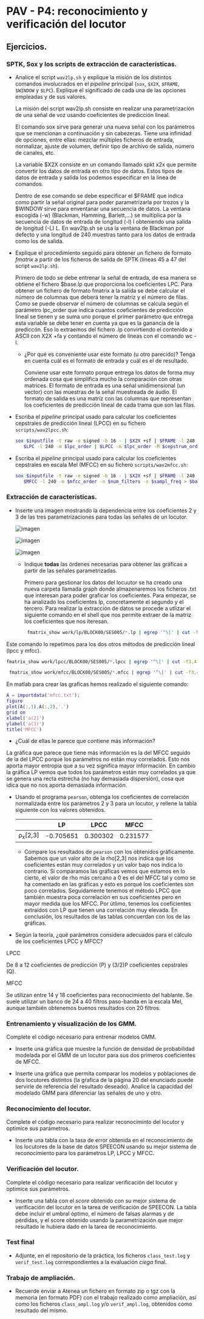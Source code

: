 PAV - P4: reconocimiento y verificación del locutor
===================================================

## Ejercicios.

### SPTK, Sox y los scripts de extracción de características.

- Analice el script `wav2lp.sh` y explique la misión de los distintos comandos involucrados en el *pipeline*
  principal (`sox`, `$X2X`, `$FRAME`, `$WINDOW` y `$LPC`). Explique el significado de cada una de las 
  opciones empleadas y de sus valores.
  
  La misión del script wav2lp.sh consiste en realizar una parametrización de una señal de voz usando coeficientes de predicción lineal.
  
  El comando sox sirve para generar una nueva señal con los parámetros que se mencionan a continuación y sin cabezeras.  Tiene una infinidad de opciones, entre ellas: mezclar múltiples ficheros de entrada, normalizar, ajuste de volumen, definir tipo de archivo de salida, número de canales, etc.
  
  La variable $X2X consiste en un comando llamado spkt x2x que permite convertir los datos de entrada en otro tipo de datos. Estos tipos de datos de entrada y salida los podemos especificar en la linea de comandos.
  
  Dentro de ese comando se debe especificar el $FRAME que indica como partir la señal original para poder parametrizarla por trozos y la $WINDOW sirve para enventanar una secuencia de datos. La ventana escogida (-w) (Blackman, Hamming, Barlett,...) se multiplica por la secuencia de datos de entrada de longitud (-l) l obteniendo una salida de longitud (-L) L. En wav2lp.sh se usa la ventana de Blackman por defecto y una longitud de 240 muestras tanto para los datos de entrada como los de salida.
 

- Explique el procedimiento seguido para obtener un fichero de formato *fmatrix* a partir de los ficheros de
  salida de SPTK (líneas 45 a 47 del script `wav2lp.sh`).
  
  Primero de todo se debe entrenar la señal de entrada, de esa manera se obtiene el fichero $base.lp que proporciona los coeficientes LPC.
  Para obtener un fichero de formato fmatrix a la salida se debe calcular el número de columnas que deberá tener la matriz y el número de filas. Como se puede observar el número de columnas se calcula según el parámetro lpc_order que indica cuantos coeficientes de predicción lineal se tienen y se suma uno porque el primer parámetro que entrega esta variable se debe tener en cuenta ya que es la ganancia de la prediccón. Eso lo extraemos del fichero .lp convirtiendo el contenido a ASCII con X2X +fa y contando el número de líneas con el comando wc -l.
  
  * ¿Por qué es conveniente usar este formato (u otro parecido)? Tenga en cuenta cuál es el formato de
    entrada y cuál es el de resultado.
    
    Conviene usar este formato porque entrega los datos de forma muy ordenada cosa que simplifica mucho la comparación con otras matrices. El formato de entrada es una señal unidimensional (un vector) con las muestras de la señal muestreada de áudio. El formato de salida es una matriz con las columnas que representan los coeficientes de predicción lineal de cada trama que son las filas. 

- Escriba el *pipeline* principal usado para calcular los coeficientes cepstrales de predicción lineal
  (LPCC) en su fichero <code>scripts/wav2lpcc.sh</code>:

    ```sh
    sox $inputfile -t raw -e signed -b 16 - | $X2X +sf | $FRAME -l 240 -p 80 | $WINDOW -l 240 -L 240 |
       $LPC -l 240 -m $lpc_order | $LPCC -m $lpc_order -M $cepstrum_order > $base.lpcc
    ```


- Escriba el *pipeline* principal usado para calcular los coeficientes cepstrales en escala Mel (MFCC) en su
  fichero <code>scripts/wav2mfcc.sh</code>:
    ```sh
    sox $inputfile -t raw -e signed -b 16 - | $X2X +sf | $FRAME -l 240 -p 80 | $WINDOW -l 240 -L 240 |
       $MFCC -l 240 -m $mfcc_order -n $num_filters -s $sampl_freq > $base.mfcc
    ```

### Extracción de características.

- Inserte una imagen mostrando la dependencia entre los coeficientes 2 y 3 de las tres parametrizaciones
  para todas las señales de un locutor.
  
  
  ![imagen](https://user-images.githubusercontent.com/91128741/171908817-2d96b849-4672-43e1-ad49-2603489abcec.png)
  
  ![imagen](https://user-images.githubusercontent.com/91128741/171911071-41cd1354-8eda-4e35-9335-0ba92745b60b.png)

  ![imagen](https://user-images.githubusercontent.com/91128741/171911349-48c31094-d375-467e-bead-1954ee1c836f.png)


  + Indique **todas** las órdenes necesarias para obtener las gráficas a partir de las señales 
    parametrizadas.
    
    Primero para gestionar los datos del locuutor se ha creado una nueva carpeta llamada graph donde almazenaremos los ficheros .txt que interesan para poder graficar los coeficientes. Para empezar, se ha analizado los coeficientes lp, concretamente el segundo y el tercero. Para realizar la extracción de datos se procede a utlizar el siguiente comando en el shell que nos permite extraer de la matriz los coeficientes que nos iteresan. 
    ```sh
     fmatrix_show work/lp/BLOCK00/SES005/*.lp | egrep '^\[' | cut -f3,4 > graph/lp.txt
    ```
 Este comando lo repetimos para los dos otros métodos de predicción lineal (lpcc y mfcc).
 
 ```sh
 fmatrix_show work/lpcc/BLOCK00/SES005/*.lpcc | egrep '^\[' | cut -f3,4 > graph/lpcc.txt
 ```
```sh
 fmatrix_show work/mfcc/BLOCK00/SES005/*.mfcc | egrep '^\[' | cut -f3,4 > graph/mfcc.txt
 ```
 En matlab para crear las graficas hemos realizado el siguiente comando:
 ```matlab
 A = importdata('mfcc.txt');
figure
plot(A(:,1),A(:,2),'.')
grid on
xlabel('a(2)')
ylabel('a(3)')
title('MFCC')
 
 ```
 + ¿Cuál de ellas le parece que contiene más información?


La gráfica que parece que tiene más información es la del MFCC seguido de la del LPCC porque los parámetros no están muy correlados. Esto nos aporta mayor entropia que a su vez significa mayor información. En cambio la gráfica LP vemos que todos los parámetros están muy correlados ya que se genera una recta estrecha (no hay demasiada dispersión), cosa que idica que no nos aporta demasiada información.


- Usando el programa <code>pearson</code>, obtenga los coeficientes de correlación normalizada entre los
  parámetros 2 y 3 para un locutor, y rellene la tabla siguiente con los valores obtenidos.

  |                        | LP   | LPCC | MFCC |
  |------------------------|:----:|:----:|:----:|
  | &rho;<sub>x</sub>[2,3] |   -0.705651   |0.300302      |   0.231577   |
  
  + Compare los resultados de <code>pearson</code> con los obtenidos gráficamente.
  Sabemos que un valor alto de la rho[2,3] nos indica que los coeficientes están muy correlados y un valor bajo nos indica lo contrario. Si comparamos las gráficas vemos que estamos en lo cierto, el valor de rho más cercano a 0 es el del MFCC tal y como se ha comentado en las gráficas y esto es porqué los coeficientes son poco correlados. Seguidamente tenemos el método LPCC que también muestra poca correlación en sus coeficientes pero en mayor medida que los MFCC. Por útlimo, tenemos los coeficientes extraídos con LP que tienen una correlación muy elevada. 
  En conclusión, los resultados de las tablas concuerdan con los de las gráficas.
  
- Según la teoría, ¿qué parámetros considera adecuados para el cálculo de los coeficientes LPCC y MFCC?

LPCC

De 8 a 12 coeficientes de predicción (P) y (3/2)P coeficientes cepstrales (Q).

MFCC

Se utilizan entre 14 y 18 coeficientes para reconocimiento del hablante.
    Se suele utilizar un banco de 24 a 40 filtros paso-banda en la escala Mel, aunque también obtenemos buenos resultados con 20 filtros.

### Entrenamiento y visualización de los GMM.

Complete el código necesario para entrenar modelos GMM.

- Inserte una gráfica que muestre la función de densidad de probabilidad modelada por el GMM de un locutor
  para sus dos primeros coeficientes de MFCC.
  
- Inserte una gráfica que permita comparar los modelos y poblaciones de dos locutores distintos (la gŕafica
  de la página 20 del enunciado puede servirle de referencia del resultado deseado). Analice la capacidad
  del modelado GMM para diferenciar las señales de uno y otro.

### Reconocimiento del locutor.

Complete el código necesario para realizar reconociminto del locutor y optimice sus parámetros.

- Inserte una tabla con la tasa de error obtenida en el reconocimiento de los locutores de la base de datos
  SPEECON usando su mejor sistema de reconocimiento para los parámetros LP, LPCC y MFCC.

### Verificación del locutor.

Complete el código necesario para realizar verificación del locutor y optimice sus parámetros.

- Inserte una tabla con el *score* obtenido con su mejor sistema de verificación del locutor en la tarea
  de verificación de SPEECON. La tabla debe incluir el umbral óptimo, el número de falsas alarmas y de
  pérdidas, y el score obtenido usando la parametrización que mejor resultado le hubiera dado en la tarea
  de reconocimiento.
 
### Test final

- Adjunte, en el repositorio de la práctica, los ficheros `class_test.log` y `verif_test.log` 
  correspondientes a la evaluación *ciega* final.

### Trabajo de ampliación.

- Recuerde enviar a Atenea un fichero en formato zip o tgz con la memoria (en formato PDF) con el trabajo 
  realizado como ampliación, así como los ficheros `class_ampl.log` y/o `verif_ampl.log`, obtenidos como 
  resultado del mismo.
